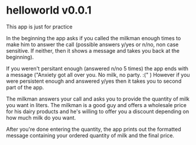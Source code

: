 # helloworld v0.0.1
This app is just for practice


In the beginning the app asks if you called the milkman enough times to make him to answer the call (possible answers y/yes or n/no, non case sensitive. If neither, then it shows a message and takes you back at the beginning).

If you weren't persitant enough (answered n/no 5 times) the app ends with a message ("Anxiety got all over you. No milk, no party. :(" )
However if you were persistent enough and answered y/yes then it takes you to second part of the app.

The milkman answers your call and asks you to provide the quantity of milk you want in liters.
The milkman is a good guy and offers a wholesale price for his dairy products and he's willing to offer you a discount depending on how much milk do you want.

After you're done entering the quantity, the app prints out the formatted message containing your ordered quantity of milk and the final price.
